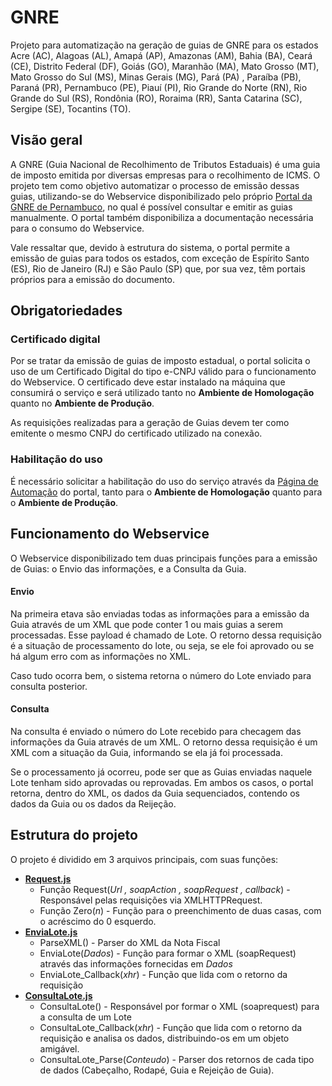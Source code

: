 # GNRE

Projeto para automatização na geração de guias de GNRE para os estados Acre (AC), Alagoas (AL), Amapá (AP), Amazonas (AM), Bahia (BA), Ceará (CE), Distrito Federal (DF), Goiás (GO), Maranhão (MA), Mato Grosso (MT), Mato Grosso do Sul (MS), Minas Gerais (MG), Pará (PA) , Paraíba (PB), Paraná (PR), Pernambuco (PE), Piauí (PI), Rio Grande do Norte (RN), Rio Grande do Sul (RS), Rondônia (RO), Roraima (RR), Santa Catarina (SC), Sergipe (SE), Tocantins (TO).

## Visão geral

A GNRE (Guia Nacional de Recolhimento de Tributos Estaduais) é uma guia de imposto emitida por diversas empresas para o recolhimento de ICMS. O projeto tem como objetivo automatizar o processo de emissão dessas guias, utilizando-se do Webservice disponibilizado pelo próprio [Portal da GNRE de Pernambuco](http://www.gnre.pe.gov.br/gnre/portal/GNRE_Principal.jsp), no qual é possível consultar e emitir as guias manualmente. O portal também disponibiliza a documentação necessária para o consumo do Webservice.

Vale ressaltar que, devido à estrutura do sistema, o portal permite a emissão de guias para todos os estados, com exceção de Espírito Santo (ES), Rio de Janeiro (RJ) e São Paulo (SP) que, por sua vez, têm portais próprios para a emissão do documento.

## Obrigatoriedades

### Certificado digital

Por se tratar da emissão de guias de imposto estadual, o portal solicita o uso de um Certificado Digital do tipo e-CNPJ válido para o funcionamento do Webservice. O certificado deve estar instalado na máquina que consumirá o serviço e será utilizado tanto no **Ambiente de Homologação** quanto no **Ambiente de Produção**.

As requisições realizadas para a geração de Guias devem ter como emitente o mesmo CNPJ do certificado utilizado na conexão.

### Habilitação do uso

É necessário solicitar a habilitação do uso do serviço através da [Página de Automação](http://www.gnre.pe.gov.br/gnre/portal/automacao.jsp) do portal, tanto para o **Ambiente de Homologação** quanto para o **Ambiente de Produção**.

## Funcionamento do Webservice

O Webservice disponibilizado tem duas principais funções para a emissão de Guias: o Envio das informações, e a Consulta da Guia.

#### Envio
Na primeira etava são enviadas todas as informações para a emissão da Guia através de um XML que pode conter 1 ou mais guias a serem processadas. Esse payload é chamado de Lote. O retorno dessa requisição é a situação de processamento do lote, ou seja, se ele foi aprovado ou se há algum erro com as informações no XML.

Caso tudo ocorra bem, o sistema retorna o número do Lote enviado para consulta posterior. 

#### Consulta

Na consulta é enviado o número do Lote recebido para checagem das informações da Guia através de um XML. O retorno dessa requisição é um XML com a situação da Guia, informando se ela já foi processada.

Se o processamento já ocorreu, pode ser que as Guias enviadas naquele Lote tenham sido aprovadas ou reprovadas. Em ambos os casos, o portal retorna, dentro do XML, os dados da Guia sequenciados, contendo os dados da Guia ou os dados da Reijeção.

## Estrutura do projeto

O projeto é dividido em 3 arquivos principais, com suas funções:

- **[Request.js](js/Request.js)**
  - Função Request(_Url , soapAction , soapRequest , callback_) - Responsável pelas requisições via XMLHTTPRequest.
  - Função Zero(_n_) - Função para o preenchimento de duas casas, com o acréscimo do 0 esquerdo.  
- **[EnviaLote.js](js/EnviaLote.js)**
  - ParseXML() - Parser do XML da Nota Fiscal
  - EnviaLote(_Dados_) - Função para formar o XML (soapRequest) através das informações fornecidas em _Dados_
  - EnviaLote_Callback(_xhr_) - Função que lida com o retorno da requisição
- **[ConsultaLote.js](js/ConsultaLote.js)**
  - ConsultaLote() - Responsável por formar o XML (soaprequest) para a consulta de um Lote
  - ConsultaLote_Callback(_xhr_) - Função que lida com o retorno da requisição e analisa os dados, distribuindo-os em um objeto amigável.
  - ConsultaLote_Parse(_Conteudo_) - Parser dos retornos de cada tipo de dados (Cabeçalho, Rodapé, Guia e Rejeição de Guia).
  
  

